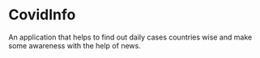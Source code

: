 # CovidInfo
An application that helps to find out daily cases countries wise and make some awareness with the help of news.
